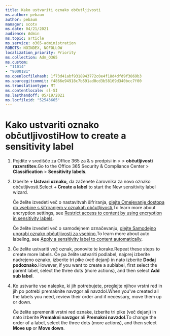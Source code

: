 ```yaml
---
title: Kako ustvariti oznako občutljivosti
ms.author: pebaum
author: pebaum
manager: scotv
ms.date: 04/21/2021
audience: Admin
ms.topic: article
ms.service: o365-administration
ROBOTS: NOINDEX, NOFOLLOW
localization_priority: Priority
ms.collection: Adm_O365
ms.custom:
- "11014"
- "9000181"
ms.openlocfilehash: 1f73d41abf9318943772c0e4f18d4dfd9f3869b3
ms.sourcegitcommit: f4866e94918c7b591ad0cd3b58169d340bcc7f00
ms.translationtype: MT
ms.contentlocale: sl-SI
ms.lasthandoff: 05/19/2021
ms.locfileid: "52543665"
---
```

# <a name="how-to-create-a-sensitivity-label"></a><span data-ttu-id="5ae09-102">Kako ustvariti oznako občutljivosti</span><span class="sxs-lookup"><span data-stu-id="5ae09-102">How to create a sensitivity label</span></span>

1. <span data-ttu-id="5ae09-103">Pojdite v središče za Office 365 za & s predpisi in >  >  **občutljivosti razvrstitev.**</span><span class="sxs-lookup"><span data-stu-id="5ae09-103">Go to the Office 365 Security & Compliance Center > **Classification** > **Sensitivity labels**.</span></span>

1. <span data-ttu-id="5ae09-104">Izberite **+ Ustvari oznako,** da zaženete čarovnika za novo oznako občutljivosti.</span><span class="sxs-lookup"><span data-stu-id="5ae09-104">Select **+ Create a label** to start the New sensitivity label wizard.</span></span>

    <span data-ttu-id="5ae09-105">Če želite izvedeti več o nastavitvah šifriranja, [glejte Omejevanje dostopa do vsebine s šifriranjem v oznakah občutljivosti.](https://go.microsoft.com/fwlink/?linkid=2106331)</span><span class="sxs-lookup"><span data-stu-id="5ae09-105">To learn more about encryption settings, see [Restrict access to content by using encryption in sensitivity labels](https://go.microsoft.com/fwlink/?linkid=2106331).</span></span>

    <span data-ttu-id="5ae09-106">Če želite izvedeti več o samodejnem označevanju, [glejte Samodejno uporabi oznako občutljivosti za vsebino.](https://go.microsoft.com/fwlink/?linkid=2105837)</span><span class="sxs-lookup"><span data-stu-id="5ae09-106">To learn more about auto labeling, see [Apply a sensitivity label to content automatically](https://go.microsoft.com/fwlink/?linkid=2105837).</span></span>

1. <span data-ttu-id="5ae09-107">Če želite ustvariti več oznak, ponovite te korake.</span><span class="sxs-lookup"><span data-stu-id="5ae09-107">Repeat these steps to create more labels.</span></span> <span data-ttu-id="5ae09-108">Če pa želite ustvariti podlabel, najprej izberite nadrejeno oznako, izberite tri pike (več dejanj) in nato izberite **Dodaj podoznako**.</span><span class="sxs-lookup"><span data-stu-id="5ae09-108">However, if you want to create a sublabel, first select the parent label, select the three dots (more actions), and then select **Add sub label**.</span></span>

1. <span data-ttu-id="5ae09-109">Ko ustvarite vse nalepke, ki jih potrebujete, preglejte njihov vrstni red in jih po potrebi premaknite navzgor ali navzdol.</span><span class="sxs-lookup"><span data-stu-id="5ae09-109">When you've created all the labels you need, review their order and if necessary, move them up or down.</span></span> 
    
    <span data-ttu-id="5ae09-110">Če želite spremeniti vrstni red oznake, izberite tri pike (več dejanj) in nato izberite **Premakni navzgor** ali **Premakni navzdol**.</span><span class="sxs-lookup"><span data-stu-id="5ae09-110">To change the order of a label, select the three dots (more actions), and then select **Move up** or **Move down**.</span></span>
